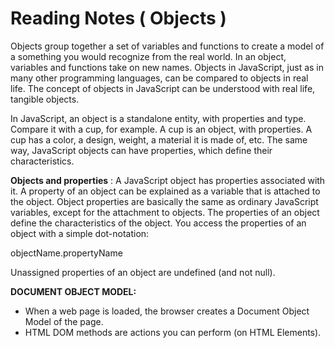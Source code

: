 
# Reading Notes ( Objects )

Objects group together a set of variables and functions to create a model of a something you would recognize from the real world. In an object, variables and functions take on new names.
Objects in JavaScript, just as in many other programming languages, can be compared to objects in real life. The concept of objects in JavaScript can be understood with real life, tangible objects.

In JavaScript, an object is a standalone entity, with properties and type. Compare it with a cup, for example. A cup is an object, with properties. A cup has a color, a design, weight, a material it is made of, etc. The same way, JavaScript objects can have properties, which define their characteristics.

**Objects and properties** :
A JavaScript object has properties associated with it. A property of an object can be explained as a variable that is attached to the object. Object properties are basically the same as ordinary JavaScript variables, except for the attachment to objects. The properties of an object define the characteristics of the object. You access the properties of an object with a simple dot-notation:

objectName.propertyName


Unassigned properties of an object are undefined (and not null).

**DOCUMENT OBJECT MODEL:**
- When a web page is loaded, the browser creates a Document Object Model of the page.
- HTML DOM methods are actions you can perform (on HTML Elements).


